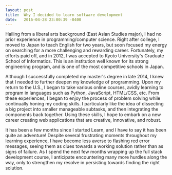 ```yaml
---
layout: post
title:  Why I decided to learn software development
date:   2016-04-28 23:00:39 -0400
---
```


Hailing from a liberal arts background (East Asian Studies major), I had no prior experience in programming/computer science. Right after college, I moved to Japan to teach English for two years, but soon focused my energy on searching for a more challenging and rewarding career. Fortunately, my efforts paid off, and in 2012, I was accepted to Kyoto University's Graduate School of Informatics. This is an institution well known for its strong engineering program, and is one of the most competitive schools in Japan. 

Although I successfully completed my master's degree in late 2014, I knew that I needed to further deepen my knowledge of programming. Upon my return to the U.S., I began to take various online courses, avidly learning to program in languages such as Python, JavaScript, HTML/CSS, etc. From these experiences, I began to enjoy the process of problem solving while continually honing my coding skills. I particularly like the idea of dissecting a big project into smaller manageable subtasks, and then integrating the components back together. Using these skills, I hope to embark on a new career creating web applications that are creative, innovative, and robust.

It has been a few months since I started Learn, and I have to say it has been quite an adventure! Despite several frustrating moments throughout my learning experience, I have become less averse to flashing red error messages, seeing them as clues towards a working solution rather than as signs of failure. As I spend the next few months wrapping up the full stack development course, I anticipate encountering many more hurdles along the way, only to strengthen my resolve in persisting towards finding the right solution. 




